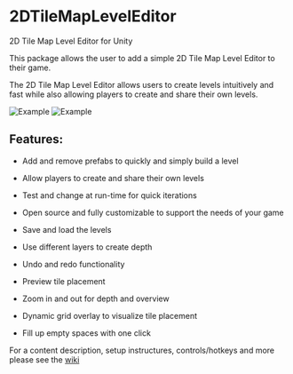 # 2DTileMapLevelEditor

2D Tile Map Level Editor for Unity

This package allows the user to add a simple 2D Tile Map Level Editor to their game.  

The 2D Tile Map Level Editor allows users to create levels intuitively and fast while also allowing players to create and share their own levels.

![Example](https://github.com/GracesGames/2DTileMapLevelEditor/blob/master/Images/Platformer%20Preview.png)
![Example](https://github.com/GracesGames/2DTileMapLevelEditor/blob/master/Images/Sokoban%20Preview.png)

## Features:

- Add and remove prefabs to quickly and simply build a level
- Allow players to create and share their own levels
- Test and change at run-time for quick iterations 
- Open source and fully customizable to support the needs of your game


- Save and load the levels 
- Use different layers to create depth
- Undo and redo functionality
- Preview tile placement
- Zoom in and out for depth and overview
- Dynamic grid overlay to visualize tile placement
- Fill up empty spaces with one click

For a content description, setup instructures, controls/hotkeys and more please see the [wiki](https://github.com/GracesGames/2DTileMapLevelEditor/wiki)
